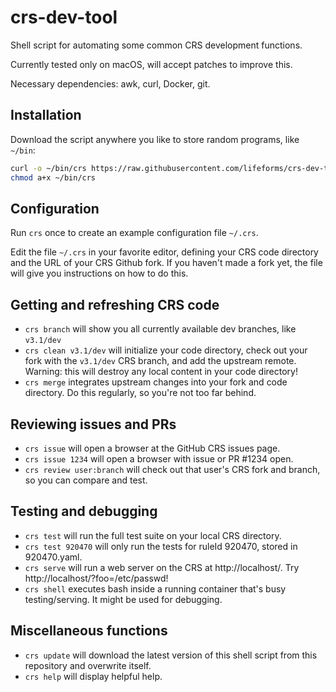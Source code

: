 # crs-dev-tool

Shell script for automating some common CRS development functions.

Currently tested only on macOS, will accept patches to improve this.

Necessary dependencies: awk, curl, Docker, git.

## Installation

Download the script anywhere you like to store random programs, like `~/bin`:

```sh
curl -o ~/bin/crs https://raw.githubusercontent.com/lifeforms/crs-dev-tool/master/crs.sh
chmod a+x ~/bin/crs
```

## Configuration

Run `crs` once to create an example configuration file `~/.crs`.

Edit the file `~/.crs` in your favorite editor, defining your CRS code directory and the URL of your CRS Github fork. If you haven't made a fork yet, the file will give you instructions on how to do this.

## Getting and refreshing CRS code

- `crs branch` will show you all currently available dev branches, like `v3.1/dev`
- `crs clean v3.1/dev` will initialize your code directory, check out your fork with the `v3.1/dev` CRS branch, and add the upstream remote. Warning: this will destroy any local content in your code directory!
- `crs merge` integrates upstream changes into your fork and code directory. Do this regularly, so you're not too far behind.

## Reviewing issues and PRs

- `crs issue` will open a browser at the GitHub CRS issues page.
- `crs issue 1234` will open a browser with issue or PR #1234 open.
- `crs review user:branch` will check out that user's CRS fork and branch, so you can compare and test.

## Testing and debugging

- `crs test` will run the full test suite on your local CRS directory.
- `crs test 920470` will only run the tests for ruleId 920470, stored in 920470.yaml.
- `crs serve` will run a web server on the CRS at http://localhost/. Try http://localhost/?foo=/etc/passwd!
- `crs shell` executes bash inside a running container that's busy testing/serving. It might be used for debugging.

## Miscellaneous functions

- `crs update` will download the latest version of this shell script from this repository and overwrite itself.
- `crs help` will display helpful help.

